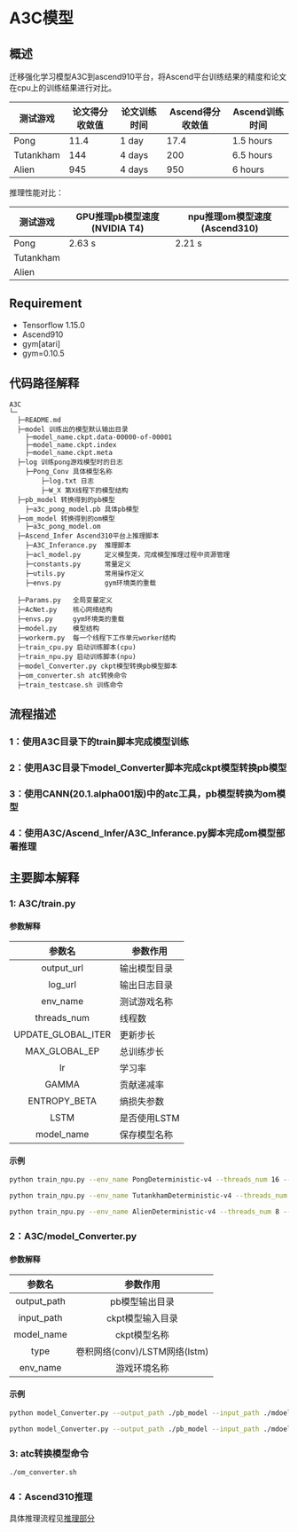 

# A3C模型

## 概述

迁移强化学习模型A3C到ascend910平台，将Ascend平台训练结果的精度和论文在cpu上的训练结果进行对比。

| 测试游戏  | 论文得分收敛值 | 论文训练时间 | Ascend得分收敛值 | Ascend训练时间 |
| --------- | -------------- | ------------ | ---------------- | -------------- |
| Pong      | 11.4           | 1 day        | 17.4             | 1.5 hours      |
| Tutankham | 144            | 4 days       | 200              | 6.5 hours      |
| Alien     | 945            | 4 days       | 950              | 6 hours        |

推理性能对比：

| 测试游戏  | GPU推理pb模型速度(NVIDIA T4) | npu推理om模型速度(Ascend310) |
| --------- | ---------------------------- | ---------------------------- |
| Pong      | 2.63 s                       | 2.21 s                       |
| Tutankham |                              |                              |
| Alien     |                              |                              |



## Requirement

* Tensorflow 1.15.0
* Ascend910
* gym[atari]
* gym=0.10.5

## 代码路径解释

```shell
A3C
└─ 
  ├─README.md
  ├─model 训练出的模型默认输出目录
  	├─model_name.ckpt.data-00000-of-00001
  	├─model_name.ckpt.index
  	├─model_name.ckpt.meta
  ├─log 训练pong游戏模型时的日志
  	├─Pong_Conv 具体模型名称
  		├─log.txt 日志
  		├─W_X 第X线程下的模型结构
  ├─pb_model 转换得到的pb模型
  	├─a3c_pong_model.pb 具体pb模型
  ├─om_model 转换得到的om模型
  	├─a3c_pong_model.om
  ├─Ascend_Infer Ascend310平台上推理脚本
  	├─A3C_Inferance.py	推理脚本
  	├─acl_model.py		定义模型类，完成模型推理过程中资源管理
  	├─constants.py		常量定义
  	├─utils.py			常用操作定义
  	├─envs.py			gym环境类的重载
  
  ├─Params.py 	全局变量定义
  ├─AcNet.py 	核心网络结构
  ├─envs.py		gym环境类的重载
  ├─model.py 	模型结构
  ├─workerm.py 	每一个线程下工作单元worker结构
  ├─train_cpu.py 启动训练脚本(cpu)
  ├─train_npu.py 启动训练脚本(npu)
  ├─model_Converter.py ckpt模型转换pb模型脚本
  ├─om_converter.sh	atc转换命令
  ├─train_testcase.sh 训练命令
```

## 流程描述

### 1：使用A3C目录下的train脚本完成模型训练

### 2：使用A3C目录下model_Converter脚本完成ckpt模型转换pb模型

### 3：使用CANN(20.1.alpha001版)中的atc工具，pb模型转换为om模型

### 4：使用A3C/Ascend_Infer/A3C_Inferance.py脚本完成om模型部署推理



## 主要脚本解释

### 1: A3C/train.py

#### 参数解释

|       参数名       | 参数作用     |
| :----------------: | ------------ |
|     output_url     | 输出模型目录 |
|      log_url       | 输出日志目录 |
|      env_name      | 测试游戏名称 |
|    threads_num     | 线程数       |
| UPDATE_GLOBAL_ITER | 更新步长     |
|   MAX_GLOBAL_EP    | 总训练步长   |
|         lr         | 学习率       |
|       GAMMA        | 贡献递减率   |
|    ENTROPY_BETA    | 熵损失参数   |
|        LSTM        | 是否使用LSTM |
|     model_name     | 保存模型名称 |

#### 示例

```bash
python train_npu.py --env_name PongDeterministic-v4 --threads_num 16 --model_name a3c_Pong_model

python train_npu.py --env_name TutankhamDeterministic-v4 --threads_num 8 --MAX_GLOBAL_EP 7000 --lr 0.0005 --LSTM --model_name a3c_Tutankham_model_lstm

python train_npu.py --env_name AlienDeterministic-v4 --threads_num 8 --MAX_GLOBAL_EP 22000 --model_name a3c_Alien_model_lstm --lr 0.0005 --LSTM --UPDATE_GLOBAL_ITER 512
```

### 2：A3C/model_Converter.py

#### 参数解释

|   参数名    |           参数作用            |
| :---------: | :---------------------------: |
| output_path |        pb模型输出目录         |
| input_path  |       ckpt模型输入目录        |
| model_name  |         ckpt模型名称          |
|    type     | 卷积网络(conv)/LSTM网络(lstm) |
|  env_name   |         游戏环境名称          |

#### 示例

``` bash
python model_Converter.py --output_path ./pb_model --input_path ./mdoel --model_name model_Pong_Conv --type conv --env_name PongDeterministic-v4

python model_Converter.py --output_path ./pb_model --input_path ./mdoel --model_name model_Alien_Conv --type lstm --env_name AlienDeterministic-v4
```

### 3: atc转换模型命令

```bash
./om_converter.sh
```

### 4：Ascend310推理

具体推理流程见[推理部分](./Ascend_Infer/README.md)

